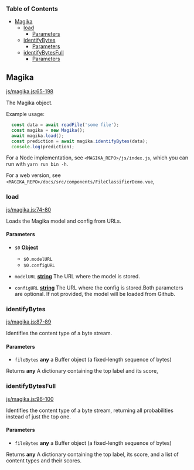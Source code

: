 <!-- Generated by documentation.js. Update this documentation by updating the source code. -->

### Table of Contents

*   [Magika][1]
    *   [load][2]
        *   [Parameters][3]
    *   [identifyBytes][4]
        *   [Parameters][5]
    *   [identifyBytesFull][6]
        *   [Parameters][7]

## Magika

[js/magika.js:65-198][8]

The Magika object.

Example usage:

```js
  const data = await readFile('some file');
  const magika = new Magika();
  await magika.load();
  const prediction = await magika.identifyBytes(data);
  console.log(prediction);
```

For a Node implementation, see `<MAGIKA_REPO>/js/index.js`, which you can run with `yarn run bin -h`.

For a web version, see `<MAGIKA_REPO>/docs/src/components/FileClassifierDemo.vue`,

### load

[js/magika.js:74-80][9]

Loads the Magika model and config from URLs.

#### Parameters

*   `$0` **[Object][10]**&#x20;

    *   `$0.modelURL` &#x20;
    *   `$0.configURL` &#x20;
*   `modelURL` **[string][11]** The URL where the model is stored.
*   `configURL` **[string][11]** The URL where the config is stored.Both parameters are optional. If not provided, the model will be loaded from Github.

### identifyBytes

[js/magika.js:87-89][12]

Identifies the content type of a byte stream.

#### Parameters

*   `fileBytes` **any** a Buffer object (a fixed-length sequence of bytes)

Returns **any** A dictionary containing the top label and its score,

### identifyBytesFull

[js/magika.js:96-100][13]

Identifies the content type of a byte stream, returning all probabilities instead of just the top one.

#### Parameters

*   `fileBytes` **any** a Buffer object (a fixed-length sequence of bytes)

Returns **any** A dictionary containing the top label, its score, and a list of content types and their scores.

[1]: #magika

[2]: #load

[3]: #parameters

[4]: #identifybytes

[5]: #parameters-1

[6]: #identifybytesfull

[7]: #parameters-2

[8]: https://github.com/google/magika/blob/443193462daf68f537847921147ccba17f870b5c/js/magika.js#L65-L198 "Source code on GitHub"

[9]: https://github.com/google/magika/blob/443193462daf68f537847921147ccba17f870b5c/js/magika.js#L74-L80 "Source code on GitHub"

[10]: https://developer.mozilla.org/docs/Web/JavaScript/Reference/Global_Objects/Object

[11]: https://developer.mozilla.org/docs/Web/JavaScript/Reference/Global_Objects/String

[12]: https://github.com/google/magika/blob/443193462daf68f537847921147ccba17f870b5c/js/magika.js#L87-L89 "Source code on GitHub"

[13]: https://github.com/google/magika/blob/443193462daf68f537847921147ccba17f870b5c/js/magika.js#L96-L100 "Source code on GitHub"
